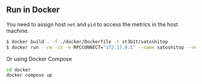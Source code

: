 
## Run in Docker
You need to assign host `net` and `pid` to access the metrics in the host machine.

```sh
$ docker build . -f ./docker/Dockerfile -t st3b1t/satoshitop
$ docker run --rm -it -e RPCCONNECT="172.17.0.1" --name satoshitop --net="host" --pid="host" st3b1t/satoshitop
```

Or using Docker Compose
```sh
cd docker
docker compose up
```